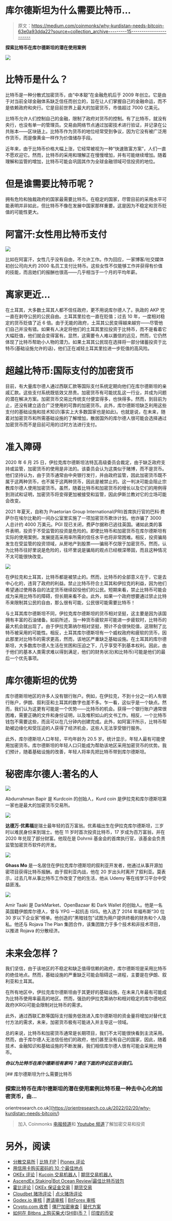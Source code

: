 # 库尔德斯坦为什么需要比特币…

> 原文：<https://medium.com/coinmonks/why-kurdistan-needs-bitcoin-63e0a93dda22?source=collection_archive---------15----------------------->

**探索比特币在库尔德斯坦的潜在使用案例**

![](img/c3d8f26a47ba042be3dab1b5fc36e421.png)

# 比特币是什么？

比特币是一种分散式加密货币，由“中本聪”在金融危机后于 2009 年创立。它是由于对当前全球金融体系缺乏信任而创立的，旨在让人们掌握自己的金融命运，而不是依赖政府和央行。它是目前世界上最大的加密货币，市值超过 7000 亿美元。

比特币允许人们控制自己的金融，限制了政府对货币的控制。有了比特币，就没有央行，也没有单一的管理员。交易由网络节点通过加密技术进行验证，并记录在公共账本——区块链上。比特币作为货币的地位经常受到争议，因为它没有被广泛用作货币，而是像黄金一样作为价值储存手段。

近年来，由于比特币价格大幅上涨，它经常被视为一种“快速致富方案”，人们一直不愿欢迎它。然而，比特币的采用和理解正在慢慢增加，并有可能继续增加。随着理解和监管的增加，比特币可能会巩固其作为全球金融领域可信投资的地位。

# 但是谁需要比特币呢？

拥有危险和独裁政府的国家最需要比特币。在稳定的国家，尽管目前的采用水平可能表明并非如此，但比特币不像在发展中国家那样重要。这是因为不稳定和货币贬值的可能性更大。

# 阿富汗:女性用比特币支付

![](img/93e7ba816fe00b41f6fe59b65b4b3853.png)

比如在阿富汗，女性几乎没有自由，不允许工作。作为回应，一家博客/社交媒体初创公司向大约 2000 名员工支付比特币。这些女性不仅能够工作并获得有价值的技能，而且她们的报酬也很高——几乎相当于一个月的平均年薪。

# 离家更近…

在土耳其，大多数土耳其人都不信任政府，更不用说库尔德人了。执政的 AKP 党一直在剥夺公民的公民自由。土耳其里拉也一直在贬值；过去 10 年，一度相对稳定的货币贬值了近 6 倍。由于无能的政府，土耳其公民变得越来越穷——尽管他们自己并没有错。如果有人决定将他们的土耳其里拉投资于比特币，而不是看着它大幅贬值，他们就会变得富有。显然，这需要令人难以置信的远见，然而，它仍然体现了比特币帮助小人物的潜力。如果土耳其公民现在选择将一部分储蓄投资于比特币(基础设施允许的话)，他们正在减轻土耳其里拉进一步贬值的高风险。

# 超越比特币:国际支付的加密货币

目前，有大量库尔德人通过西联汇款等国际支付系统定期向他们在库尔德斯坦的亲戚汇款。这些支付系统既低效又昂贵。加密货币有可能扰乱这一行业，并成为问题的潜在解决方案。加密货币交易比传统支付便宜得多，也快得多。然而，到目前为止，还没有建立适合广泛使用的可靠的加密货币。此外，库尔德斯坦缺乏利用这些支付的基础设施和技术知识(事实上大多数国家也是如此)。也就是说，在未来，随着对加密货币和所需基础设施的了解增加，散居国外的库尔德人很可能会选择通过加密货币而不是目前可用的过时方法进行支付。

# 准入障碍

2020 年 6 月 25 日，伊拉克库尔德斯坦法特瓦高级委员会裁定，由于缺乏政府支持或监管，加密货币的使用是非法的。该委员会认为这类似于赌博，而不是货币。他们坚持认为，由于货币通常由中央银行发行，并由政府监管，因此加密货币既不属于这两种货币，也不属于这两种货币，因此是被禁止的。这一判决可能会阻止宗教库尔德人使用加密货币。虽然，随着比特币和加密货币的增长以及它们的用例得到测试和证明，加密货币将变得更加被接受和监管，因此伊斯兰教对它的立场可能会改变。

2021 年夏天，自称为 Praetorian Group International(PRI)首席执行官的巴科·费萨尔在埃尔比勒的一间办公室里实施了一项加密货币欺诈计划。他诈骗了 3000 人总计约 4000 万美元。PGI 现已关闭，费萨尔据称已逃往英国。诸如此类的事件表明，投资于不受监管的投资是危险的。即使比特币和加密货币在库尔德斯坦有实际的使用案例，发展提高采用率所需的信任水平也将非常困难。相反，投资骗局发生在受监管的投资领域，从房地产到股票——骗局不仅限于加密货币。然而，认为比特币往好里说是危险的，往坏里说是骗局的观点已经根深蒂固，而且这种情况不太可能很快改变。

![](img/e14914c2ef349647b290376636062de3.png)

在伊拉克和土耳其，比特币都是被禁止的。然而，比特币的全部意义在于，它是去中心化的，违背了政府的利益。禁止比特币符合土耳其和伊拉克的利益，因为他们希望通过使用各自的法定货币继续奴役他们的公民。短期来看，禁止比特币可能会成为采用比特币的障碍，但长期来看不会。此外，如果一个政府想要通过禁止比特币来限制其公民的自由，那么很有可能，公民很可能需要比特币！

与土耳其库尔德斯坦不同，伊拉克库尔德斯坦的货币相对坚挺，这主要是因为该国拥有丰富的石油储备。如前所述，当一种货币疲软并可能进一步疲软时，比特币的最大机会就出现了。由于伊拉克第纳尔相对坚挺，预计不会很快贬值，这限制了比特币被采用的可能性。相反，土耳其库尔德斯坦有一个威权政府和疲软的货币，因此那里对比特币的需求更高，然而，该地区严重缺乏基础设施。在土耳其的库尔德斯坦，大多数库尔德人生活在贫困和压迫之下，几乎享受不到基本权利。因此，由于他们的基本人类需求难以得到满足，他们的财务状况(和比特币)可能是他们的最后一个优先事项。

# 库尔德斯坦的优势

库尔德斯坦地区的许多人没有银行账户。例如，在伊拉克，不到十分之一的人有银行账户，伊朗、叙利亚和土耳其的数字也差不多。乍一看，这似乎是一个缺点。然而，我们认为这更有可能是一个优势——比特币的机会。获得一个银行账户通常很困难，需要正确的文件和身份证明，以及堆积如山的文书工作。相反，一个比特币钱包不需要这些，而且可以在几分钟内创建完成。此外，如阿富汗所示，比特币帮助被边缘化和受压迫的人获得了经济机会，这些人无法享受银行服务。

此外，库尔德斯坦人口年轻，平均年龄为 20.5 岁。统计显示，年轻人最有可能使用加密货币。库尔德斯坦的年轻人口只能成为帮助该地区采用加密货币的优势。我们预计，随着基础设施的改善，年轻人将率先把比特币带到库尔德斯坦。

# 秘密库尔德人:著名的人

![](img/11d0a9cf04cbf72c0fa2ede514c250b0.png)

Abdurrahman Bapir 是 Kurdcoin 的创始人，Kurd coin 是伊拉克和库尔德斯坦第一家也是最大的加密货币交易所。

![](img/4fee3fdf168c1302d8a1b31e45f9d913.png)

**达德万·优素福**是瑞士最年轻的百万富翁。优素福出生在伊拉克库尔德斯坦，三岁时以难民身份来到瑞士。他在 11 岁时首次投资比特币，17 岁成为百万富翁，并在 2020 年兑现了部分财富。他现在是 Dohrnii 基金会的首席执行官，该基金会负责监管加密货币软件的开发。

![](img/d6f0f5d7e2609a042a56534ce3390d63.png)

**Ghass Mo** 是一名居住在伊拉克库尔德斯坦的叙利亚开发者，他通过从事开源加密项目获得比特币报酬。由于叙利亚内战，他在 20 岁出头时离开了叙利亚。莫表示，过去几年从事比特币工作改变了他的生活，他从 Udemy 等在线学习平台中受益匪浅。

![](img/3cf8a205ad0111d7226cb7c298a3c937.png)

Amir Taaki 是 DarkMarket、OpenBazaar 和 Dark Wallet 的创始人。他是一名英国籍伊朗库尔德人，曾与 YPG 一起抗击 ISIS。他入选了 2014 年福布斯“30 位 30 岁以下企业家”榜单。他创造的“黑暗钱包”试图为用户提供终极的财务和个人隐私。他还与 Rojava The Plan 集团合作，该集团致力于多个技术和非技术项目，以推进 Rojava 的分散经济。

# 未来会怎样？

我们坚信，由于该地区的不稳定和缺乏值得信赖的政府，库尔德斯坦是采用比特币的绝佳地点。然而，基础设施的严重缺乏可能会阻碍这一进程，主要是在伊朗、叙利亚和土耳其。

在所有地区中，伊拉克库尔德斯坦由于其更好的基础设施，在未来几年最有可能成为比特币使用率最高的地区。然而，强劲的伊拉克第纳尔和相对稳定的库尔德地区政府(KRG)可能会限制对比特币的需求。

此外，通过西联汇款等国际支付服务低效进入库尔德斯坦的资金量将增加对替代支付方法的需求，未来，加密货币极有可能进入并主导这一领域。

总的来说，比特币和加密货币通常是长期项目，我们不太可能很快看到主流采用。然而，由于库尔德人无法信任他们的政府，他们甚至没有自己的国家，因此，随着技术、金融知识和基础设施的不断发展，我们相信库尔德人很有可能会采用比特币。

***你以为比特币在库尔德斯坦有家吗？请在下面的评论区告诉我们。***

[](https://orientresearch.co.uk/2022/02/20/why-kurdistan-needs-bitcoin/) [## 库尔德斯坦为什么需要比特币

### 探索比特币在库尔德斯坦的潜在使用案例比特币是一种去中心化的加密货币，由…

orientresearch.co.uk](https://orientresearch.co.uk/2022/02/20/why-kurdistan-needs-bitcoin/) 

> 加入 Coinmonks [电报频道](https://t.me/coincodecap)和 [Youtube 频道](https://www.youtube.com/c/coinmonks/videos)了解加密交易和投资

# 另外，阅读

*   [分散交易所](https://coincodecap.com/what-are-decentralized-exchanges) | [比特 FIP](https://coincodecap.com/bitbns-fip) | [Pionex 评论](https://coincodecap.com/pionex-review-exchange-with-crypto-trading-bot)
*   [用信用卡购买密码的 10 个最佳地点](https://coincodecap.com/buy-crypto-with-credit-card)
*   [OKEx 评论](/coinmonks/okex-review-6b369304110f) | [Kucoin 交易机器人](/coinmonks/kucoin-trading-bot-automate-your-trades-8cf0ca2138e0) | [期货交易机器人](/coinmonks/futures-trading-bots-5a282ccee3f5)
*   [AscendEx Staking](https://coincodecap.com/ascendex-staking)|[Bot Ocean Review](https://coincodecap.com/bot-ocean-review)|[最佳比特币钱包](https://coincodecap.com/bitcoin-wallets-india)
*   [霍比评论](https://coincodecap.com/huobi-review) | [OKEx 保证金交易](https://coincodecap.com/okex-margin-trading) | [期货交易](https://coincodecap.com/futures-trading)
*   [Cloudbet 赌场评论](https://coincodecap.com/cloudbet-casino-review) | [点火赌场评论](https://coincodecap.com/ignition-casino-review)
*   [Godex.io 审核](/coinmonks/godex-io-review-7366086519fb) | [邀请审核](/coinmonks/invity-review-70f3030c0502) | [BitForex 审核](https://coincodecap.com/bitforex-review)
*   [Crypto.com 收费](/coinmonks/binance-fees-8588ec17965) | [僵尸加密审查](/coinmonks/botcrypto-review-2021-build-your-own-trading-bot-coincodecap-6b8332d736c7) | [替代方案](https://coincodecap.com/crypto-com-alternatives)
*   [如何在 Bitbns 上购买柴犬(SHIB)币？](https://coincodecap.com/buy-shiba-bitbns) | [印度的币安](https://coincodecap.com/binance-in-india)